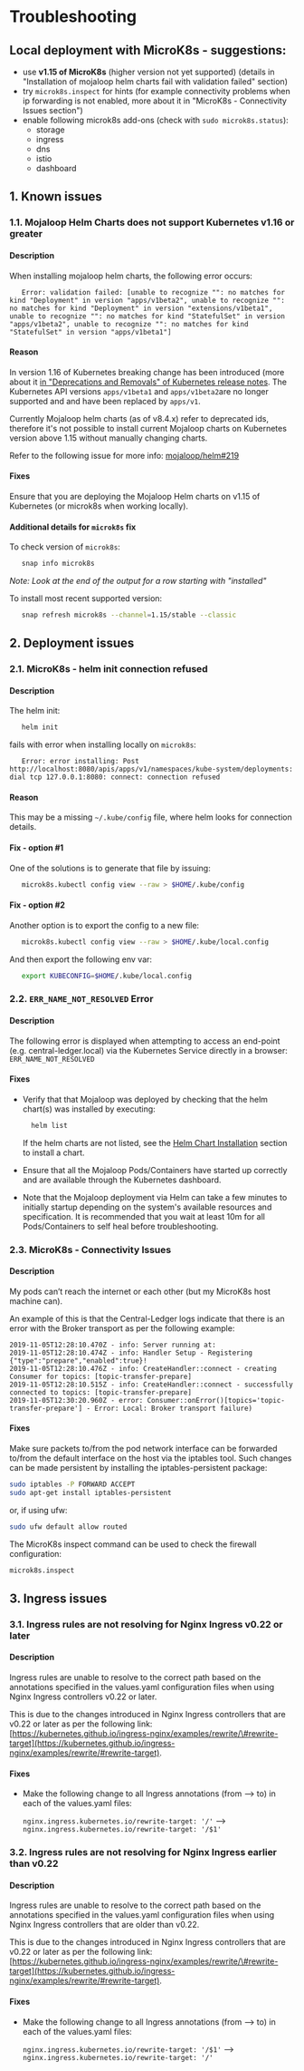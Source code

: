 # Troubleshooting

## Local deployment with MicroK8s - suggestions:

* use **v1.15 of MicroK8s** \(higher version not yet supported\) \(details in "Installation of mojaloop helm charts fail with validation failed" section\)
* try `microk8s.inspect` for hints \(for example connectivity problems when ip forwarding is not enabled, more about it in "MicroK8s - Connectivity Issues section"\)
* enable following microk8s add-ons \(check with `sudo microk8s.status`\):
  * storage
  * ingress
  * dns
  * istio
  * dashboard

## 1. Known issues

### 1.1. Mojaloop Helm Charts does not support Kubernetes v1.16 or greater

#### Description

When installing mojaloop helm charts, the following error occurs:

```text
   Error: validation failed: [unable to recognize "": no matches for kind "Deployment" in version "apps/v1beta2", unable to recognize "": no matches for kind "Deployment" in version "extensions/v1beta1", unable to recognize "": no matches for kind "StatefulSet" in version "apps/v1beta2", unable to recognize "": no matches for kind "StatefulSet" in version "apps/v1beta1"]
```

#### Reason

In version 1.16 of Kubernetes breaking change has been introduced \(more about it [in "Deprecations and Removals" of Kubernetes release notes](https://kubernetes.io/docs/setup/release/notes/#deprecations-and-removals). The Kubernetes API versions `apps/v1beta1` and `apps/v1beta2`are no longer supported and and have been replaced by `apps/v1`.

Currently Mojaloop helm charts \(as of v8.4.x\) refer to deprecated ids, therefore it's not possible to install current Mojaloop charts on Kubernetes version above 1.15 without manually changing charts.

Refer to the following issue for more info: [mojaloop/helm\#219](https://github.com/mojaloop/helm/issues/219)

#### Fixes

Ensure that you are deploying the Mojaloop Helm charts on v1.15 of Kubernetes \(or microk8s when working locally\).

#### Additional details for `microk8s` fix

To check version of `microk8s`:

```bash
   snap info microk8s
```

_Note: Look at the end of the output for a row starting with "installed"_

To install most recent supported version:

```bash
   snap refresh microk8s --channel=1.15/stable --classic
```

## 2. Deployment issues

### 2.1. MicroK8s - helm init connection refused

#### Description

The helm init:

```bash
   helm init
```

fails with error when installing locally on `microk8s`:

```text
   Error: error installing: Post http://localhost:8080/apis/apps/v1/namespaces/kube-system/deployments: dial tcp 127.0.0.1:8080: connect: connection refused
```

#### Reason

This may be a missing `~/.kube/config` file, where helm looks for connection details.

#### Fix - option \#1

One of the solutions is to generate that file by issuing:

```bash
   microk8s.kubectl config view --raw > $HOME/.kube/config
```

#### Fix - option \#2

Another option is to export the config to a new file:

```bash
   microk8s.kubectl config view --raw > $HOME/.kube/local.config
```

And then export the following env var:

```bash
   export KUBECONFIG=$HOME/.kube/local.config
```

### 2.2. `ERR_NAME_NOT_RESOLVED` Error

#### Description

The following error is displayed when attempting to access an end-point \(e.g. central-ledger.local\) via the Kubernetes Service directly in a browser: `ERR_NAME_NOT_RESOLVED`

#### Fixes

* Verify that that Mojaloop was deployed by checking that the helm chart\(s\) was installed by executing:

  ```bash
    helm list
  ```

  If the helm charts are not listed, see the [Helm Chart Installation](./#4-helm) section to install a chart.

* Ensure that all the Mojaloop Pods/Containers have started up correctly and are available through the Kubernetes dashboard.
* Note that the Mojaloop deployment via Helm can take a few minutes to initially startup depending on the system's available resources and specification. It is recommended that you wait at least 10m for all Pods/Containers to self heal before troubleshooting.

### 2.3. MicroK8s - Connectivity Issues

#### Description

My pods can’t reach the internet or each other \(but my MicroK8s host machine can\).

An example of this is that the Central-Ledger logs indicate that there is an error with the Broker transport as per the following example:

```text
2019-11-05T12:28:10.470Z - info: Server running at: 
2019-11-05T12:28:10.474Z - info: Handler Setup - Registering {"type":"prepare","enabled":true}!
2019-11-05T12:28:10.476Z - info: CreateHandler::connect - creating Consumer for topics: [topic-transfer-prepare]
2019-11-05T12:28:10.515Z - info: CreateHandler::connect - successfully connected to topics: [topic-transfer-prepare]
2019-11-05T12:30:20.960Z - error: Consumer::onError()[topics='topic-transfer-prepare'] - Error: Local: Broker transport failure)
```

#### Fixes

Make sure packets to/from the pod network interface can be forwarded to/from the default interface on the host via the iptables tool. Such changes can be made persistent by installing the iptables-persistent package:

```bash
sudo iptables -P FORWARD ACCEPT
sudo apt-get install iptables-persistent
```

or, if using ufw:

```bash
sudo ufw default allow routed
```

The MicroK8s inspect command can be used to check the firewall configuration:

```bash
microk8s.inspect
```

## 3. Ingress issues

### 3.1. Ingress rules are not resolving for Nginx Ingress v0.22 or later

#### Description

Ingress rules are unable to resolve to the correct path based on the annotations specified in the values.yaml configuration files when using Nginx Ingress controllers v0.22 or later.

This is due to the changes introduced in Nginx Ingress controllers that are v0.22 or later as per the following link: [https://kubernetes.github.io/ingress-nginx/examples/rewrite/\#rewrite-target](https://kubernetes.github.io/ingress-nginx/examples/rewrite/#rewrite-target).

#### Fixes

* Make the following change to all Ingress annotations \(from --&gt; to\) in each of the values.yaml files:

  `nginx.ingress.kubernetes.io/rewrite-target: '/'` --&gt; `nginx.ingress.kubernetes.io/rewrite-target: '/$1'`

### 3.2. Ingress rules are not resolving for Nginx Ingress earlier than v0.22

#### Description

Ingress rules are unable to resolve to the correct path based on the annotations specified in the values.yaml configuration files when using Nginx Ingress controllers that are older than v0.22.

This is due to the changes introduced in Nginx Ingress controllers that are v0.22 or later as per the following link: [https://kubernetes.github.io/ingress-nginx/examples/rewrite/\#rewrite-target](https://kubernetes.github.io/ingress-nginx/examples/rewrite/#rewrite-target).

#### Fixes

* Make the following change to all Ingress annotations \(from --&gt; to\) in each of the values.yaml files:

  `nginx.ingress.kubernetes.io/rewrite-target: '/$1'` --&gt; `nginx.ingress.kubernetes.io/rewrite-target: '/'`


